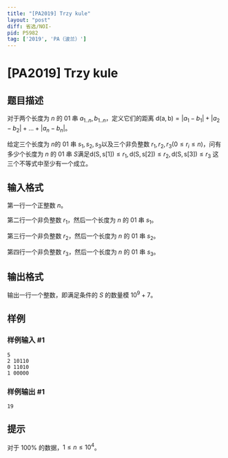 ```yaml
---
title: "[PA2019] Trzy kule"
layout: "post"
diff: 省选/NOI-
pid: P5982
tag: ['2019', 'PA（波兰）']
---
```

# [PA2019] Trzy kule
## 题目描述

对于两个长度为 $n$ 的 $01$ 串 $a_{1..n},b_{1..n}$，定义它们的距离 $\operatorname{d(a,b)}=|a_1-b_1|+|a_2-b_2|+...+|a_n-b_n|$。

给定三个长度为 $n$的 $01$ 串 $s_1,s_2,s_3$以及三个非负整数 $r_1,r_2,r_3(0\le r_i\le n)$，问有多少个长度为 $n$ 的 $01$ 串 $S$满足$\operatorname{d(S,s[1])}\le r_1,\operatorname{d(S,s[2])}\le r_2,\operatorname{d(S,s[3])}\le r_3$ 这三个不等式中至少有一个成立。
## 输入格式

第一行一个正整数 $n$。

第二行一个非负整数 $r_1$，然后一个长度为 $n$ 的 $01$ 串 $s_1$。

第三行一个非负整数 $r_2$，然后一个长度为 $n$ 的 $01$ 串 $s_2$。

第四行一个非负整数 $r_3$，然后一个长度为 $n$  的 $01$ 串 $s_3$。
## 输出格式

输出一行一个整数，即满足条件的 $S$ 的数量模 $10^9+7$。
## 样例

### 样例输入 #1
```
5
2 10110
0 11010
1 00000
```
### 样例输出 #1
```
19
```
## 提示

对于 $100\%$ 的数据，$1\le n\le 10^4$。
